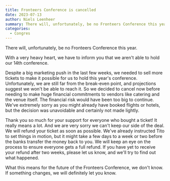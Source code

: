 ```yaml
---
title: Fronteers Conference is cancelled
date: 2023-07-13
author: Niels Leenheer
summary: There will, unfortunately, be no Fronteers Conference this year.  With a very heavy heart, we have to inform you that we aren't able to hold our 14th conference.  Despite a big marketing push in the last few weeks, we needed to sell more tickets to make it possible for us to hold this year's conference. Unfortunately, we are still far from the break-even point, and projections suggest we won't be able to reach it. So we decided to cancel now before needing to make huge financial commitments to vendors like catering and the venue itself. The financial risk would have been too big to continue. We've extremely sorry as you might already have booked flights or hotels, but the decision was unavoidable and certainly not made lightly.  Thank you so much for your support for everyone who bought a ticket! It really means a lot. And we are very sorry we can't keep our side of the deal. We will refund your ticket as soon as possible. We've already instructed Tito to set things in motion, but it might take a few days to a week or two before the banks transfer the money back to you. We will keep an eye on the process to ensure everyone gets a full refund. If you have yet to receive your refund after two weeks, please let us know, and we'll try to find out what happened.  What this means for the future of the Fronteers Conference, we don't know. If something changes, we will definitely let you know.
categories: 
  - Congres
---
```

There will, unfortunately, be no Fronteers Conference this year.

With a very heavy heart, we have to inform you that we aren't able to hold our 14th conference.

Despite a big marketing push in the last few weeks, we needed to sell more tickets to make it possible for us to hold this year's conference. Unfortunately, we are still far from the break-even point, and projections suggest we won't be able to reach it. So we decided to cancel now before needing to make huge financial commitments to vendors like catering and the venue itself. The financial risk would have been too big to continue. We've extremely sorry as you might already have booked flights or hotels, but the decision was unavoidable and certainly not made lightly.

Thank you so much for your support for everyone who bought a ticket! It really means a lot. And we are very sorry we can't keep our side of the deal. We will refund your ticket as soon as possible. We've already instructed Tito to set things in motion, but it might take a few days to a week or two before the banks transfer the money back to you. We will keep an eye on the process to ensure everyone gets a full refund. If you have yet to receive your refund after two weeks, please let us know, and we'll try to find out what happened.

What this means for the future of the Fronteers Conference, we don't know. If something changes, we will definitely let you know.